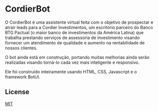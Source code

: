 # CordierBot

O CordierBot é uma assistente virtual feita com o objetivo de prospectar e atrair leads para a Cordier Investimentos, um escritório parceiro do Banco BTG Pactual (o maior banco de investimentos da América Latina) que trabalha prestando serviços de assessoria de investimento visando fornecer um atendimento de qualidade e aumento na rentabilidade de nossos clientes.

O bot ainda está em construção, portando muitas melhorias ainda serão realizadas visando torná-lo cada vez mais inteligente e responsivo.

Ele foi construído inteiramente usando HTML, CSS, Javascript e o framework BotUI.

## License
[MIT](https://choosealicense.com/licenses/mit/)
